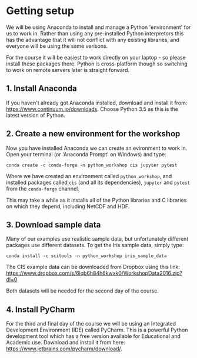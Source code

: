 # Getting setup

We will be using Anaconda to install and manage a Python 'environment' for us to work in. Rather than using any pre-installed Python 
interpretors this has the advantage that it will not conflict with any existing libraries, and everyone will be using the same verisons.

For the course it will be easiest to work directly on your laptop - so please install these packages there. Python is cross-platform though so switching to work on remote servers later is straight forward.

## 1. Install Anaconda

If you haven't already got Anaconda installed, download and install it from: https://www.continuum.io/downloads. Choose Python 3.5 as this 
is the latest version of Python.

## 2. Create a new environment for the workshop

Now you have installed Anaconda we can create an evironment to work in. Open your terminal (or 'Anaconda Prompt' on Windows) and type:

    conda create -c conda-forge -n python_workshop cis jupyter pytest

Where we have created an environment called `python_workshop`, and installed packages called `cis` (and all its dependencies), `jupyter` and `pytest` from the `conda-forge` channel.

This may take a while as it installs all of the Python libraries and C libraries on which they depend, including NetCDF and HDF.

## 3. Download sample data

Many of our examples use realistic sample data, but unfortunately different packages use different datasets. To get the Iris sample data, 
simply type:

    conda install -c scitools -n python_workshop iris_sample_data

The CIS example data can be downloaded from Dropbox using this link: https://www.dropbox.com/s/6iqb6h84h6kwxk0/WorkshopData2016.zip?dl=0

Both datasets will be needed for the second day of the course.

## 4. Install PyCharm

For the third and final day of the course we will be using an Integrated Development Environment (IDE) called PyCharm. This is a powerful
Python development tool which has a free version available for Educational and Academic use. Download and install it from here: 
https://www.jetbrains.com/pycharm/download/.

